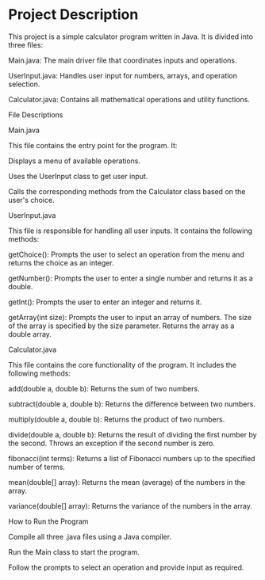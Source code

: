 # Project Description

This project is a simple calculator program written in Java. It is divided into three files:

Main.java: The main driver file that coordinates inputs and operations.

UserInput.java: Handles user input for numbers, arrays, and operation selection.

Calculator.java: Contains all mathematical operations and utility functions.

File Descriptions

Main.java

This file contains the entry point for the program. It:

Displays a menu of available operations.

Uses the UserInput class to get user input.

Calls the corresponding methods from the Calculator class based on the user's choice.

UserInput.java

This file is responsible for handling all user inputs. It contains the following methods:

getChoice(): Prompts the user to select an operation from the menu and returns the choice as an integer.

getNumber(): Prompts the user to enter a single number and returns it as a double.

getInt(): Prompts the user to enter an integer and returns it.

getArray(int size): Prompts the user to input an array of numbers. The size of the array is specified by the size parameter. Returns the array as a double array.

Calculator.java

This file contains the core functionality of the program. It includes the following methods:

add(double a, double b): Returns the sum of two numbers.

subtract(double a, double b): Returns the difference between two numbers.

multiply(double a, double b): Returns the product of two numbers.

divide(double a, double b): Returns the result of dividing the first number by the second. Throws an exception if the second number is zero.

fibonacci(int terms): Returns a list of Fibonacci numbers up to the specified number of terms.

mean(double[] array): Returns the mean (average) of the numbers in the array.

variance(double[] array): Returns the variance of the numbers in the array.

How to Run the Program

Compile all three .java files using a Java compiler.

Run the Main class to start the program.

Follow the prompts to select an operation and provide input as required.
